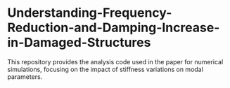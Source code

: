 # Understanding-Frequency-Reduction-and-Damping-Increase-in-Damaged-Structures
This repository provides the analysis code used in the paper for numerical simulations, focusing on the impact of stiffness variations on modal parameters.
